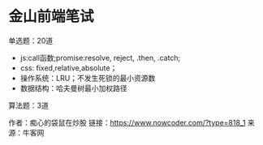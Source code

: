 # 金山前端笔试

单选题：20道

- js:call函数;promise:resolve, reject, .then, .catch;
- css: fixed,relative,absolute；
- 操作系统：LRU；不发生死锁的最小资源数
- 数据结构：哈夫曼树最小加权路径

算法题：3道



作者：痴心的袋鼠在炒股
链接：https://www.nowcoder.com/?type=818_1
来源：牛客网